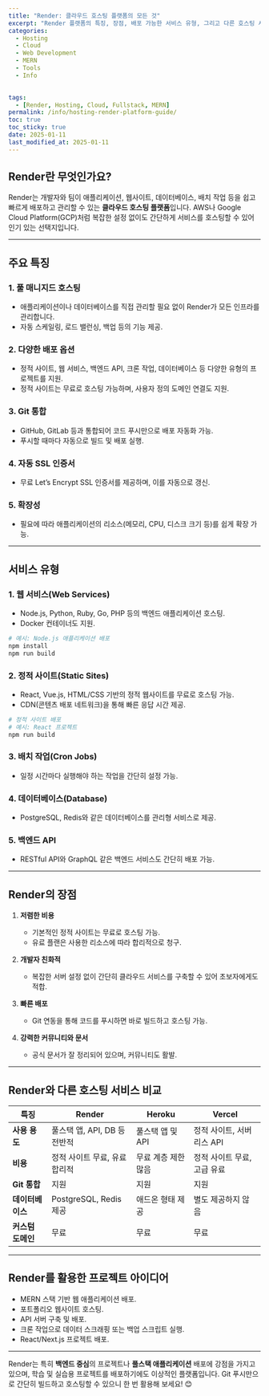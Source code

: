 ```yaml
---
title: "Render: 클라우드 호스팅 플랫폼의 모든 것"
excerpt: "Render 플랫폼의 특징, 장점, 배포 가능한 서비스 유형, 그리고 다른 호스팅 서비스와의 비교를 통해 Render의 가능성을 살펴봅니다."
categories:
  - Hosting
  - Cloud
  - Web Development
  - MERN
  - Tools
  - Info

  
tags:
  - [Render, Hosting, Cloud, Fullstack, MERN]
permalink: /info/hosting-render-platform-guide/
toc: true
toc_sticky: true
date: 2025-01-11
last_modified_at: 2025-01-11
---
```


## Render란 무엇인가요?

Render는 개발자와 팀이 애플리케이션, 웹사이트, 데이터베이스, 배치 작업 등을 쉽고 빠르게 배포하고 관리할 수 있는 **클라우드 호스팅 플랫폼**입니다. AWS나 Google Cloud Platform(GCP)처럼 복잡한 설정 없이도 간단하게 서비스를 호스팅할 수 있어 인기 있는 선택지입니다.

---

## 주요 특징

### 1. **풀 매니지드 호스팅**
- 애플리케이션이나 데이터베이스를 직접 관리할 필요 없이 Render가 모든 인프라를 관리합니다.
- 자동 스케일링, 로드 밸런싱, 백업 등의 기능 제공.

### 2. **다양한 배포 옵션**
- 정적 사이트, 웹 서비스, 백엔드 API, 크론 작업, 데이터베이스 등 다양한 유형의 프로젝트를 지원.
- 정적 사이트는 무료로 호스팅 가능하며, 사용자 정의 도메인 연결도 지원.

### 3. **Git 통합**
- GitHub, GitLab 등과 통합되어 코드 푸시만으로 배포 자동화 가능.
- 푸시할 때마다 자동으로 빌드 및 배포 실행.

### 4. **자동 SSL 인증서**
- 무료 Let’s Encrypt SSL 인증서를 제공하며, 이를 자동으로 갱신.

### 5. **확장성**
- 필요에 따라 애플리케이션의 리소스(메모리, CPU, 디스크 크기 등)를 쉽게 확장 가능.

---

## 서비스 유형

### 1. **웹 서비스(Web Services)**
- Node.js, Python, Ruby, Go, PHP 등의 백엔드 애플리케이션 호스팅.
- Docker 컨테이너도 지원.

```bash
# 예시: Node.js 애플리케이션 배포
npm install
npm run build
```

### 2. **정적 사이트(Static Sites)**
- React, Vue.js, HTML/CSS 기반의 정적 웹사이트를 무료로 호스팅 가능.
- CDN(콘텐츠 배포 네트워크)을 통해 빠른 응답 시간 제공.

```bash
# 정적 사이트 배포
# 예시: React 프로젝트
npm run build
```

### 3. **배치 작업(Cron Jobs)**
- 일정 시간마다 실행해야 하는 작업을 간단히 설정 가능.

### 4. **데이터베이스(Database)**
- PostgreSQL, Redis와 같은 데이터베이스를 관리형 서비스로 제공.

### 5. **백엔드 API**
- RESTful API와 GraphQL 같은 백엔드 서비스도 간단히 배포 가능.

---

## Render의 장점

1. **저렴한 비용**
   - 기본적인 정적 사이트는 무료로 호스팅 가능.
   - 유료 플랜은 사용한 리소스에 따라 합리적으로 청구.

2. **개발자 친화적**
   - 복잡한 서버 설정 없이 간단히 클라우드 서비스를 구축할 수 있어 초보자에게도 적합.

3. **빠른 배포**
   - Git 연동을 통해 코드를 푸시하면 바로 빌드하고 호스팅 가능.

4. **강력한 커뮤니티와 문서**
   - 공식 문서가 잘 정리되어 있으며, 커뮤니티도 활발.

---

## Render와 다른 호스팅 서비스 비교

| **특징**           | **Render**                   | **Heroku**                 | **Vercel**                  |
|---------------------|------------------------------|----------------------------|-----------------------------|
| **사용 용도**      | 풀스택 앱, API, DB 등 전반적 | 풀스택 앱 및 API           | 정적 사이트, 서버리스 API   |
| **비용**           | 정적 사이트 무료, 유료 합리적 | 무료 계층 제한 많음         | 정적 사이트 무료, 고급 유료 |
| **Git 통합**       | 지원                         | 지원                       | 지원                        |
| **데이터베이스**   | PostgreSQL, Redis 제공       | 애드온 형태 제공           | 별도 제공하지 않음          |
| **커스텀 도메인**  | 무료                         | 무료                       | 무료                        |

---

## Render를 활용한 프로젝트 아이디어

- MERN 스택 기반 웹 애플리케이션 배포.
- 포트폴리오 웹사이트 호스팅.
- API 서버 구축 및 배포.
- 크론 작업으로 데이터 스크래핑 또는 백업 스크립트 실행.
- React/Next.js 프로젝트 배포.

---

Render는 특히 **백엔드 중심**의 프로젝트나 **풀스택 애플리케이션** 배포에 강점을 가지고 있으며, 학습 및 실습용 프로젝트를 배포하기에도 이상적인 플랫폼입니다. Git 푸시만으로 간단히 빌드하고 호스팅할 수 있으니 한 번 활용해 보세요! 😊
